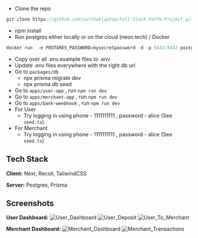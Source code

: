 - Clone the repo

```jsx
git clone https://github.com/sarthaklaptop/Full-Stack-PaYTm-Project.git
```

- npm install
- Run postgres either locally or on the cloud (neon.tech) / Docker

```jsx
docker run  -e POSTGRES_PASSWORD=mysecretpassword -d -p 5432:5432 postgres
```

- Copy over all .env.example files to .env
- Update .env files everywhere with the right db url
- Go to `packages/db`
    - npx prisma migrate dev
    - npx prisma db seed
- Go to `apps/user-app` , run `npm run dev`
- Go to `apps/merchant-app` , run `npm run dev`
- Go to `apps/bank-weebhook` , run `npm run dev`
- For User
   - Try logging in using phone - 1111111111 , password - alice (See `seed.ts`)
- For Merchant
   - Try logging in using phone - 1111111111 , password - alice (See `seed.ts`)

## Tech Stack

**Client:** Next, Recoil, TailwindCSS

**Server:** Postgres, Prisma

## Screenshots

**User Dashboard:**
![User_Dashboard](file:///home/sarthaksystumm/Downloads/User_dashboard.png)
![User_Deposit](file:///home/sarthaksystumm/Downloads/User_deposit.png)
![User_To_Merchant](file:///home/sarthaksystumm/Downloads/User_merchant-transaction.png)

**Merchant Dashboard:**
![Merchant_Dashboard](file:///home/sarthaksystumm/Downloads/Merchant_Dashboard.png)
![Merchant_Transactions](file:///home/sarthaksystumm/Downloads/Merchant_Transactions.png)


